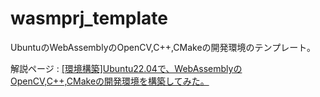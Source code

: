 # wasmprj_template
UbuntuのWebAssemblyのOpenCV,C++,CMakeの開発環境のテンプレート。

解説ページ : [[環境構築]Ubuntu22.04で、WebAssemblyのOpenCV,C++,CMakeの開発環境を構築してみた。](https://zenn.dev/rg687076/articles/49f1d420820500)
